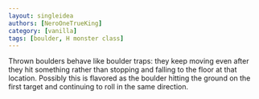 ```yaml
---
layout: singleidea
authors: [NeroOneTrueKing]
category: [vanilla]
tags: [boulder, H monster class]
---
```

Thrown boulders behave like boulder traps: they keep moving even after they hit something rather than stopping and falling to the floor at that location. Possibly this is flavored as the boulder hitting the ground on the first target and continuing to roll in the same direction.
